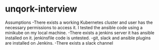 # unqork-interview
Assumptions
-There exists a working Kubernetes cluster and user has the necessary permissions to access it. I tested the ansible code using a minikube on my local machine.
-There exists a jenkins server it has ansible installed on it. jenkinsfile code is untested.
-git, slack and ansible plugins are installed on Jenkins. 
-There exists a slack channel 

